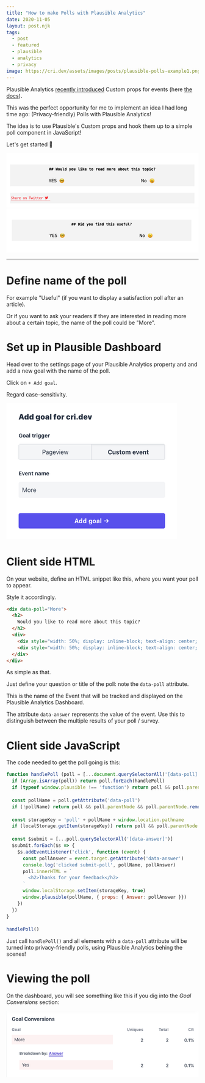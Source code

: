 ```yaml
---
title: "How to make Polls with Plausible Analytics"
date: 2020-11-05
layout: post.njk
tags:
  - post
  - featured
  - plausible
  - analytics
  - privacy
image: https://cri.dev/assets/images/posts/plausible-polls-example1.png
---
```


Plausible Analytics [recently introduced](https://twitter.com/PlausibleHQ/status/1324269120028893184) Custom props for events (here [the docs](https://docs.plausible.io/custom-event-goals/#using-custom-props)).

This was the perfect opportunity for me to implement an idea I had long time ago: (Privacy-friendly) Polls with Plausible Analytics!

The idea is to use Plausible's Custom props and hook them up to a simple poll component in JavaScript!

Let's get started 🚀

![plausible-polls-example1.png](/assets/images/posts/plausible-polls-example1.png)
![plausible-polls-example2.png](/assets/images/posts/plausible-polls-example2.png)

---

# Define name of the poll

For example "Useful" (if you want to display a satisfaction poll after an article).

Or if you want to ask your readers if they are interested in reading more about a certain topic, the name of the poll could be "More".

# Set up in Plausible Dashboard

Head over to the settings page of your Plausible Analytics property and and add a new goal with the name of the poll.

Click on `+ Add goal`.

Regard case-sensitivity.

![plausible-add-goal-poll.png](/assets/images/posts/plausible-add-goal-poll.png)

# Client side HTML

On your website, define an HTML snippet like this, where you want your poll to appear.

Style it accordingly.

```html
<div data-poll="More">
  <h2>
    Would you like to read more about this topic?
  </h2>
  <div>
    <div style="width: 50%; display: inline-block; text-align: center; font-size: 1.2rem; cursor: pointer;" class="submit-poll" data-answer="Yes">YES 🤓</div>
    <div style="width: 50%; display: inline-block; text-align: center; font-size: 1.2rem; cursor: pointer;" class="submit-poll" data-answer="No">No 🥱</div>
  </div>
</div>
```

As simple as that.

Just define your question or title of the poll: note the `data-poll` attribute.

This is the name of the Event that will be tracked and displayed on the Plausible Analytics Dashboard.

The attribute `data-answer` represents the value of the event. Use this to distinguish between the multiple results of your poll / survey.

# Client side JavaScript

The code needed to get the poll going is this:

```js
function handlePoll (poll = [...document.querySelectorAll('[data-poll]')]) {
  if (Array.isArray(poll)) return poll.forEach(handlePoll)
  if (typeof window.plausible !== 'function') return poll && poll.parentNode && poll.parentNode.removeChild(poll)

  const pollName = poll.getAttribute('data-poll')
  if (!pollName) return poll && poll.parentNode && poll.parentNode.removeChild(poll)

  const storageKey = 'poll' + pollName + window.location.pathname
  if (localStorage.getItem(storageKey)) return poll && poll.parentNode && poll.parentNode.removeChild(poll)

  const $submit = [...poll.querySelectorAll('[data-answer]')]
  $submit.forEach($s => {
    $s.addEventListener('click', function (event) {
      const pollAnswer = event.target.getAttribute('data-answer')
      console.log('clicked submit-poll', pollName, pollAnswer)
      poll.innerHTML = `
        <h2>Thanks for your feedback</h2>
      `
      window.localStorage.setItem(storageKey, true)
      window.plausible(pollName, { props: { Answer: pollAnswer }})
    })
  })
}

handlePoll()
```

Just call `handlePoll()` and all elements with a `data-poll` attribute will be turned into privacy-friendly polls, using Plausible Analytics behing the scenes!

# Viewing the poll


On the dashboard, you will see something like this if you dig into the *Goal Conversions* section:

![plausible-dashboard-poll.png](/assets/images/posts/plausible-dashboard-poll.png)
